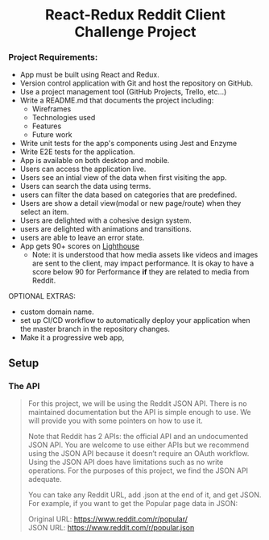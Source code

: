 # <div align=center>React-Redux Reddit Client <br/> <div align=center> Challenge Project

### Project Requirements:

- App must be built using React and Redux.
- Version control application with Git and host the repository on GitHub.
- Use a project management tool (GitHub Projects, Trello, etc...)
- Write a README.md that documents the project including:
  - Wireframes
  - Technologies used
  - Features
  - Future work
- Write unit tests for the app's components using Jest and Enzyme
- Write E2E tests for the application.
- App is available on both desktop and mobile.
- Users can access the application live.
- Users see an intial view of the data when first visiting the app.
- Users can search the data using terms.
- users can filter the data based on categories that are predefined.
- Users are show a detail view(modal or new page/route) when they select an item.
- Users are delighted with a cohesive design system.
- users are delighted with animations and transitions.
- users are able to leave an error state.
- App gets 90+ scores on [Lighthouse](https://web.dev/measure/)
  - Note: it is understood that how media assets like videos and images are sent to the client, may impact performance. It is okay to have a score below 90 for Performance **if** they are related to media from Reddit.

OPTIONAL EXTRAS:

- custom domain name.
- set up CI/CD workflow to automatically deploy your application when the master branch in the repository changes.
- Make it a progressive web app,

## Setup

### The API

> For this project, we will be using the Reddit JSON API. There is no maintained documentation but the API is simple enough to use. We will provide you with some pointers on how to use it.
>
> Note that Reddit has 2 APIs: the official API and an undocumented JSON API. You are welcome to use either APIs but we recommend using the JSON API because it doesn’t require an OAuth workflow. Using the JSON API does have limitations such as no write operations. For the purposes of this project, we find the JSON API adequate.
>
> You can take any Reddit URL, add .json at the end of it, and get JSON. For example, if you want to get the Popular page data in JSON:
>
> Original URL: https://www.reddit.com/r/popular/<br>
> JSON URL: https://www.reddit.com/r/popular.json
